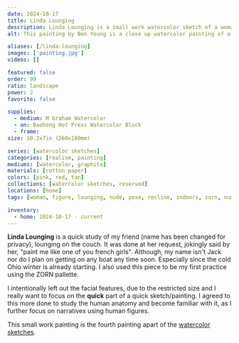 ```yaml
---
date: 2024-10-17
title: Linda Lounging
description: Linda Lounging is a small work watercolor sketch of a woman lounging in the nude.
alt: This painting by Ben Young is a close up watercolor painting of a nude woman figure.

aliases: [/linda-lounging]
images: ['painting.jpg']
videos: []

featured: false
order: 99
ratio: landscape
power: 2
favorite: false

supplies:
  - medium: M Graham Watercolor
  - on: Baohong Hot Press Watercolor Block
  - frame: 
size: 10.2x7in (260x180mm)

series: [watercolor sketches]
categories: [realism, painting]
mediums: [watercolor, graphite]
materials: [cotton paper]
colors: [pink, red, tan]
collections: [watercolor sketches, reserved]
locations: [home]
tags: [woman, figure, lounging, nude, pose, recline, indoors, zorn, number thirteen]

inventory:
  - home: 2024-10-17 - current
---
```


**Linda Lounging** is a quick study of my friend (name has been changed for privacy), lounging on the couch. It was done at her request, jokingly said by her, "paint me like one of you french girls". Although, my name isn't Jack nor do I plan on getting on any boat any time soon. Especially since the cold Ohio winter is already starting. I also used this piece to be my first practice using the ZORN pallette.

<!--more-->

I intentionally left out the facial features, due to the restricted size and I really want to focus on the **quick** part of a quick sketch/painting. I agreed to this more done to study the human anatomy and become familiar with it, as I further focus on narratives using human figures.

This small work painting is the fourth painting apart of the [watercolor sketches](/collections/watercolor-sketches/).